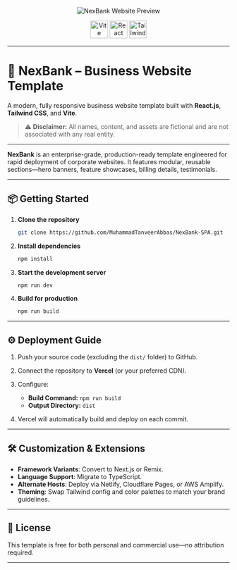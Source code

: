 <p align="center">
  <img src="https://i.postimg.cc/rwzKBrsQ/NexBank.png" alt="NexBank Website Preview"/>
</p>

<div align="center">
  <img src="https://img.shields.io/badge/Vite-646CFF?logo=vite&logoColor=white&style=for-the-badge" height="40" alt="Vite logo"/>
  <img src="https://img.shields.io/badge/React-61DAFB?logo=react&logoColor=black&style=for-the-badge" height="40" alt="React logo"/>
  <img src="https://img.shields.io/badge/Tailwind%20CSS-06B6D4?logo=tailwindcss&logoColor=black&style=for-the-badge" height="40" alt="Tailwind CSS logo"/>
</div>

---

# 🚀 NexBank – Business Website Template

A modern, fully responsive business website template built with **React.js**, **Tailwind CSS**, and **Vite**.

> ⚠️ **Disclaimer:** All names, content, and assets are fictional and are not associated with any real entity.

---

**NexBank** is an enterprise-grade, production-ready template engineered for rapid deployment of corporate websites. It features modular, reusable sections—hero banners, feature showcases, billing details, testimonials.

---

## 📦 Getting Started

1. **Clone the repository**  
   ```bash
   git clone https://github.com/MuhammadTanveerAbbas/NexBank-SPA.git

2. **Install dependencies**

   ```bash
   npm install
   ```

3. **Start the development server**

   ```bash
   npm run dev
   ```

4. **Build for production**

   ```bash
   npm run build
   ```

---

## ⚙️ Deployment Guide

1. Push your source code (excluding the `dist/` folder) to GitHub.
2. Connect the repository to **Vercel** (or your preferred CDN).
3. Configure:

   * **Build Command:** `npm run build`
   * **Output Directory:** `dist`
4. Vercel will automatically build and deploy on each commit.

---

## 🛠️ Customization & Extensions

* **Framework Variants**: Convert to Next.js or Remix.
* **Language Support**: Migrate to TypeScript.
* **Alternate Hosts**: Deploy via Netlify, Cloudflare Pages, or AWS Amplify.
* **Theming**: Swap Tailwind config and color palettes to match your brand guidelines.

---

## 📄 License

This template is free for both personal and commercial use—no attribution required.

---
